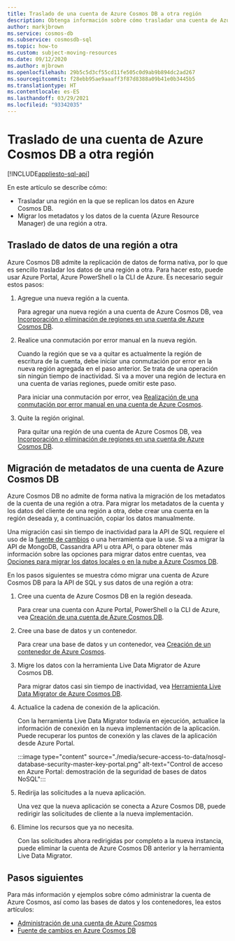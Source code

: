 ```yaml
---
title: Traslado de una cuenta de Azure Cosmos DB a otra región
description: Obtenga información sobre cómo trasladar una cuenta de Azure Cosmos DB a otra región.
author: markjbrown
ms.service: cosmos-db
ms.subservice: cosmosdb-sql
ms.topic: how-to
ms.custom: subject-moving-resources
ms.date: 09/12/2020
ms.author: mjbrown
ms.openlocfilehash: 29b5c5d3cf55cd11fe505c0d9ab9b894dc2ad267
ms.sourcegitcommit: f28ebb95ae9aaaff3f87d8388a09b41e0b3445b5
ms.translationtype: HT
ms.contentlocale: es-ES
ms.lasthandoff: 03/29/2021
ms.locfileid: "93342035"
---
```

# <a name="move-an-azure-cosmos-db-account-to-another-region"></a>Traslado de una cuenta de Azure Cosmos DB a otra región
[!INCLUDE[appliesto-sql-api](includes/appliesto-sql-api.md)]

En este artículo se describe cómo:

- Trasladar una región en la que se replican los datos en Azure Cosmos DB.
- Migrar los metadatos y los datos de la cuenta (Azure Resource Manager) de una región a otra.

## <a name="move-data-from-one-region-to-another"></a>Traslado de datos de una región a otra

Azure Cosmos DB admite la replicación de datos de forma nativa, por lo que es sencillo trasladar los datos de una región a otra. Para hacer esto, puede usar Azure Portal, Azure PowerShell o la CLI de Azure. Es necesario seguir estos pasos:

1. Agregue una nueva región a la cuenta.

    Para agregar una nueva región a una cuenta de Azure Cosmos DB, vea [Incorporación o eliminación de regiones en una cuenta de Azure Cosmos DB](how-to-manage-database-account.md#addremove-regions-from-your-database-account).

1. Realice una conmutación por error manual en la nueva región.

    Cuando la región que se va a quitar es actualmente la región de escritura de la cuenta, debe iniciar una conmutación por error en la nueva región agregada en el paso anterior. Se trata de una operación sin ningún tiempo de inactividad. Si va a mover una región de lectura en una cuenta de varias regiones, puede omitir este paso. 
    
    Para iniciar una conmutación por error, vea [Realización de una conmutación por error manual en una cuenta de Azure Cosmos](how-to-manage-database-account.md#manual-failover).

1. Quite la región original.

    Para quitar una región de una cuenta de Azure Cosmos DB, vea [Incorporación o eliminación de regiones en una cuenta de Azure Cosmos DB](how-to-manage-database-account.md#addremove-regions-from-your-database-account).

## <a name="migrate-azure-cosmos-db-account-metadata"></a>Migración de metadatos de una cuenta de Azure Cosmos DB

Azure Cosmos DB no admite de forma nativa la migración de los metadatos de la cuenta de una región a otra. Para migrar los metadatos de la cuenta y los datos del cliente de una región a otra, debe crear una cuenta en la región deseada y, a continuación, copiar los datos manualmente. 

Una migración casi sin tiempo de inactividad para la API de SQL requiere el uso de la [fuente de cambios](change-feed.md) o una herramienta que la use. Si va a migrar la API de MongoDB, Cassandra API u otra API, o para obtener más información sobre las opciones para migrar datos entre cuentas, vea [Opciones para migrar los datos locales o en la nube a Azure Cosmos DB](cosmosdb-migrationchoices.md). 

En los pasos siguientes se muestra cómo migrar una cuenta de Azure Cosmos DB para la API de SQL y sus datos de una región a otra:

1. Cree una cuenta de Azure Cosmos DB en la región deseada.

    Para crear una cuenta con Azure Portal, PowerShell o la CLI de Azure, vea [Creación de una cuenta de Azure Cosmos DB](how-to-manage-database-account.md#create-an-account).

1. Cree una base de datos y un contenedor.

    Para crear una base de datos y un contenedor, vea [Creación de un contenedor de Azure Cosmos](how-to-create-container.md).

1. Migre los datos con la herramienta Live Data Migrator de Azure Cosmos DB.

    Para migrar datos casi sin tiempo de inactividad, vea [Herramienta Live Data Migrator de Azure Cosmos DB](https://github.com/Azure-Samples/azure-cosmosdb-live-data-migrator).

1. Actualice la cadena de conexión de la aplicación.

    Con la herramienta Live Data Migrator todavía en ejecución, actualice la información de conexión en la nueva implementación de la aplicación. Puede recuperar los puntos de conexión y las claves de la aplicación desde Azure Portal.

    :::image type="content" source="./media/secure-access-to-data/nosql-database-security-master-key-portal.png" alt-text="Control de acceso en Azure Portal: demostración de la seguridad de bases de datos NoSQL":::

1. Redirija las solicitudes a la nueva aplicación.

    Una vez que la nueva aplicación se conecta a Azure Cosmos DB, puede redirigir las solicitudes de cliente a la nueva implementación.

1. Elimine los recursos que ya no necesita.

    Con las solicitudes ahora redirigidas por completo a la nueva instancia, puede eliminar la cuenta de Azure Cosmos DB anterior y la herramienta Live Data Migrator.

## <a name="next-steps"></a>Pasos siguientes

Para más información y ejemplos sobre cómo administrar la cuenta de Azure Cosmos, así como las bases de datos y los contenedores, lea estos artículos:

* [Administración de una cuenta de Azure Cosmos](how-to-manage-database-account.md)
* [Fuente de cambios en Azure Cosmos DB](change-feed.md)
